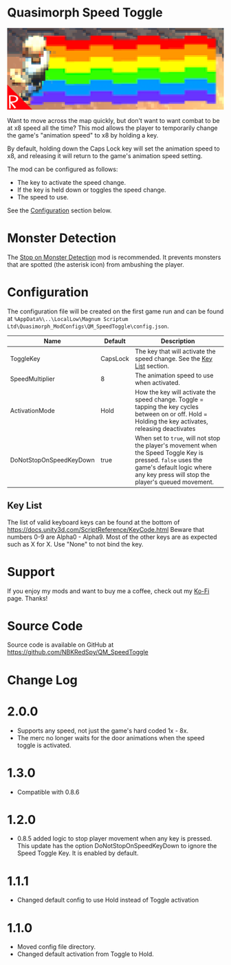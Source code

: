 # Quasimorph Speed Toggle

![thumbnail icon](media/thumbnail.png)

Want to move across the map quickly, but don't want to want combat to be at x8 speed all the time?
This mod allows the player to temporarily change the game's "animation speed" to x8 by holding a key.

By default, holding down the Caps Lock key will set the animation speed to x8, and releasing it will return to the game's animation speed setting.

The mod can be configured as follows:
* The key to activate the speed change.
* If the key is held down or toggles the speed change.
* The speed to use.  

See the [Configuration](#configuration) section below.

# Monster Detection
The [Stop on Monster Detection](https://steamcommunity.com/sharedfiles/filedetails/?id=3292592993) mod is recommended.  It prevents monsters that are spotted (the asterisk icon) from ambushing the player.  

# Configuration

The configuration file will be created on the first game run and can be found at `%AppData%\..\LocalLow\Magnum Scriptum Ltd\Quasimorph_ModConfigs\QM_SpeedToggle\config.json`.

|Name|Default|Description|
|--|--|--|
|ToggleKey|CapsLock|The key that will activate the speed change.  See the [Key List](#key-list) section.|
|SpeedMultiplier|8|The animation speed to use when activated.|
|ActivationMode|Hold|How the key will activate the speed change.  Toggle = tapping the key cycles between on or off.  Hold = Holding the key activates, releasing deactivates|
|DoNotStopOnSpeedKeyDown|true|When set to `true`, will not stop the player's movement when the Speed Toggle Key is pressed.  `false` uses the game's default logic where any key press will stop the player's queued movement.|


## Key List
The list of valid keyboard keys can be found  at the bottom of https://docs.unity3d.com/ScriptReference/KeyCode.html
Beware that numbers 0-9 are Alpha0 - Alpha9.  Most of the other keys are as expected such as X for X.
Use "None" to not bind the key.

# Support
If you enjoy my mods and want to buy me a coffee, check out my [Ko-Fi](https://ko-fi.com/nbkredspy71915) page.
Thanks!

# Source Code
Source code is available on GitHub at https://github.com/NBKRedSpy/QM_SpeedToggle

# Change Log

# 2.0.0
* Supports any speed, not just the game's hard coded 1x - 8x.
* The merc no longer waits for the door animations when the speed toggle is activated.

# 1.3.0
* Compatible with 0.8.6

# 1.2.0
* 0.8.5 added logic to stop player movement when any key is pressed.  This update has the option DoNotStopOnSpeedKeyDown to ignore the Speed Toggle Key.  It is enabled by default.

# 1.1.1
* Changed default config to use Hold instead of Toggle activation

# 1.1.0
* Moved config file directory.
* Changed default activation from Toggle to Hold.
